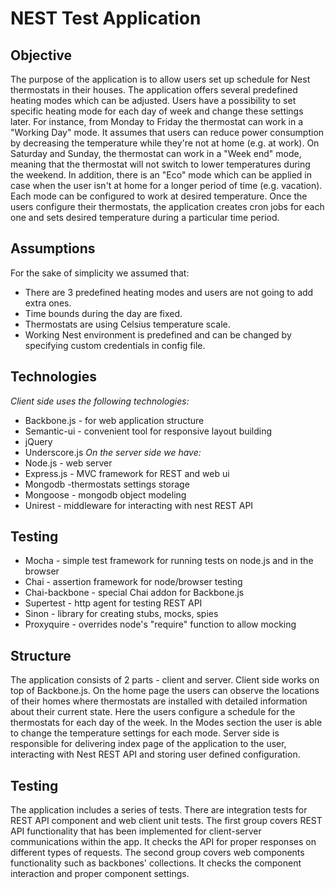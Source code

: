 # NEST Test Application
## Objective
The purpose of the application is to allow users set up schedule for Nest thermostats in their houses. The application offers several predefined heating modes which can be adjusted. Users have a possibility to set specific heating mode for each day of week and change these settings later. 
For instance, from Monday to Friday the thermostat can work in a "Working Day" mode. It assumes that users can reduce power consumption by decreasing the temperature while they're not at home (e.g. at work). On Saturday and Sunday, the thermostat can work in a "Week end" mode, meaning that the thermostat will not switch to lower temperatures during the weekend. In addition, there is an "Eco" mode which can be applied in case when the user isn't at home for a longer period of time (e.g. vacation).
Each mode can be configured to work at desired temperature.
Once the users configure their thermostats, the application creates cron jobs for each one and sets desired temperature during a particular time period.  
## Assumptions
For the sake of simplicity we assumed that:
- There are 3 predefined heating modes and users are not going to add extra ones.
- Time bounds during the day are fixed.
- Thermostats are using Celsius temperature scale.
- Working Nest environment is predefined and can be changed by specifying custom credentials in config file.
## Technologies
_Client side uses the following technologies:_
- Backbone.js - for web application structure
- Semantic-ui - convenient tool for responsive layout building
- jQuery
- Underscore.js
_On the server side we have:_
- Node.js - web server
- Express.js - MVC framework for REST and web ui
- Mongodb -thermostats settings storage
- Mongoose - mongodb object modeling
- Unirest - middleware for interacting with nest REST API
## Testing
- Mocha - simple test framework for running tests on node.js and in the browser
- Chai - assertion framework for node/browser testing
- Chai-backbone - special Chai addon for Backbone.js
- Supertest - http agent for testing REST API
- Sinon - library for creating stubs, mocks, spies
- Proxyquire - overrides node's "require" function to allow mocking
## Structure
The application consists of 2 parts - client and server.
Client side works on top of Backbone.js. On the home page the users can observe the locations of their homes where thermostats are installed with detailed information about their current state. Here the users configure a schedule for the thermostats for each day of the week. In the Modes section the user is able to change the temperature settings for each mode.
    Server side is responsible for delivering index page of the application to the user, interacting with Nest REST API and storing user defined configuration. 
## Testing
The application includes a series of tests. There are integration tests for REST API component and web client unit tests. 
The first group covers REST API functionality that has been implemented for client-server communications within the app. It checks the API for proper responses on different types of requests.
The second group covers web components functionality such as backbones' collections. It checks the component interaction and proper component settings.
